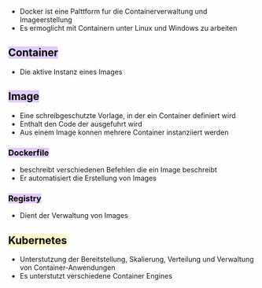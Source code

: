 
- Docker ist eine Palttform fur die Containerverwaltung und Imageerstellung
- Es ermoglicht mit Containern unter Linux und Windows zu arbeiten

## <mark style="background: #D2B3FFA6;">Container</mark>

- Die aktive Instanz eines Images

## <mark style="background: #D2B3FFA6;">Image</mark>

- Eine schreibgeschutzte Vorlage, in der ein Container definiert wird
- Enthalt den Code der ausgefuhrt wird
- Aus einem Image konnen mehrere Container instanziiert werden

### <mark style="background: #D2B3FFA6;">Dockerfile</mark>

- beschreibt verschiedenen Befehlen die ein Image beschreibt
- Er automatisiert die Erstellung von Images

### <mark style="background: #D2B3FFA6;">Registry</mark>

- Dient der Verwaltung von Images


## <mark style="background: #FFF3A3A6;">Kubernetes</mark>

- Unterstutzung der Bereitstellung, Skalierung, Verteilung und Verwaltung von Container-Anwendungen
- Es unterstutzt verschiedene Container Engines